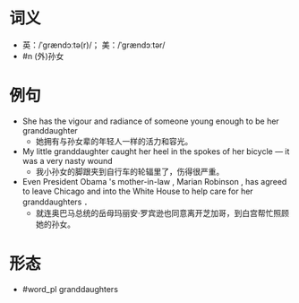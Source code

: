 # 词义
- 英：/ˈɡrændɔːtə(r)/； 美：/ˈɡrændɔːtər/
- #n (外)孙女
# 例句
- She has the vigour and radiance of someone young enough to be her granddaughter
	- 她拥有与孙女辈的年轻人一样的活力和容光。
- My little granddaughter caught her heel in the spokes of her bicycle — it was a very nasty wound
	- 我小孙女的脚跟夹到自行车的轮辐里了，伤得很严重。
- Even President Obama 's mother-in-law , Marian Robinson , has agreed to leave Chicago and into the White House to help care for her granddaughters ．
	- 就连奥巴马总统的岳母玛丽安·罗宾逊也同意离开芝加哥，到白宫帮忙照顾她的孙女。
# 形态
- #word_pl granddaughters
